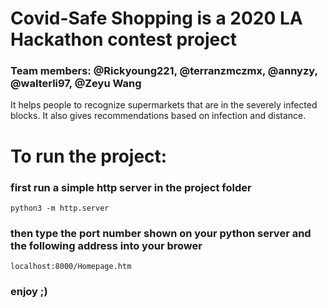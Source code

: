 # Covid-Safe Shopping is a 2020 LA Hackathon contest project
### Team members: @Rickyoung221, @terranzmczmx, @annyzy, @walterli97, @Zeyu Wang

It helps people to recognize supermarkets that are in the severely infected blocks.
It also gives recommendations based on infection and distance.

# To run the project:

### first run a simple http server in the project folder

    python3 -m http.server

### then type the port number shown on your python server and the following address into your brower

    localhost:8000/Homepage.htm

### enjoy ;)
 
